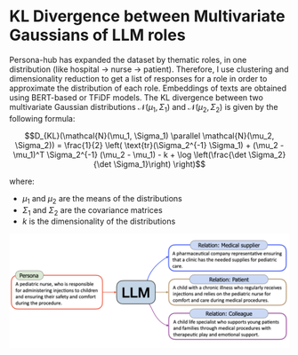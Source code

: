 # KL Divergence between Multivariate Gaussians of LLM roles

Persona-hub has expanded the dataset by thematic roles, in one distribution (like hospital -> nurse -> patient). Therefore, I use clustering and dimensionality reduction to get a list of responses for a role in order to approximate the distribution of each role. Embeddings of texts are obtained using BERT-based or TFiDF models. The KL divergence between two multivariate Gaussian distributions $`\mathcal{N}(\mu_1, \Sigma_1)`$ and $`\mathcal{N}(\mu_2, \Sigma_2)`$ is given by the following formula:

```math
D_{KL}(\mathcal{N}(\mu_1, \Sigma_1) \parallel \mathcal{N}(\mu_2, \Sigma_2)) =
\frac{1}{2} \left( \text{tr}(\Sigma_2^{-1} \Sigma_1) + (\mu_2 - \mu_1)^T \Sigma_2^{-1} (\mu_2 - \mu_1) - k + \log \left(\frac{\det \Sigma_2}{\det \Sigma_1}\right) \right)
```

where:
- $`\mu_1`$ and $`\mu_2`$ are the means of the distributions
- $`\Sigma_1`$ and $`\Sigma_2`$ are the covariance matrices
- $`k`$ is the dimensionality of the distributions



![llm-condition](personahub-pipe.png)
